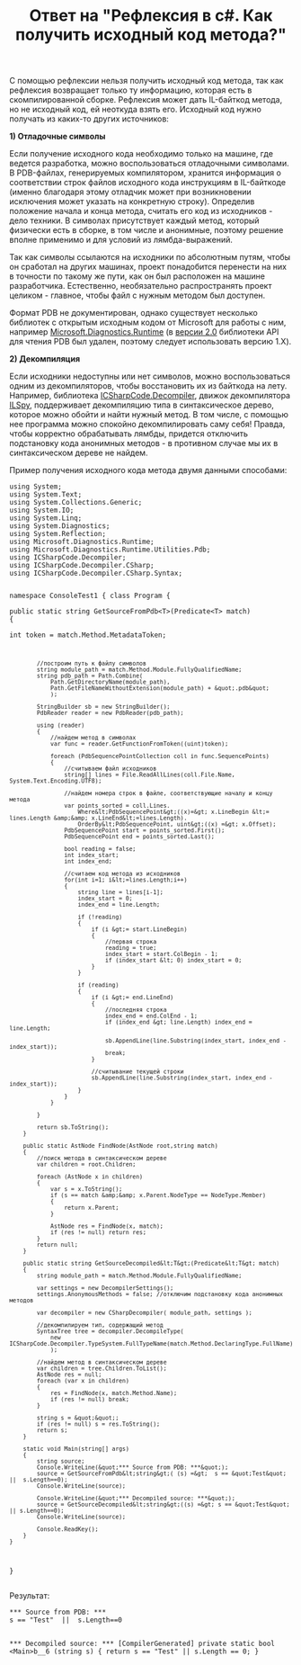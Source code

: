 ﻿---
title: "Ответ на \"Рефлексия в c#. Как получить исходный код метода?\""
se.owner.user_id: 240512
se.owner.display_name: "MSDN.WhiteKnight"
se.owner.link: "https://ru.stackoverflow.com/users/240512/msdn-whiteknight"
se.answer_id: 1005282
se.question_id: 1004704
se.post_type: answer
se.is_accepted: False
---
<p>С помощью рефлексии нельзя получить исходный код метода, так как рефлексия возвращает только ту информацию, которая есть в скомпилированной сборке. Рефлексия может дать IL-байткод метода, но не исходный код, ей неоткуда взять его. Исходный код нужно получать из каких-то других источников:</p>
<p><strong>1) Отладочные символы</strong></p>
<p>Если получение исходного кода необходимо только на машине, где ведется разработка, можно воспользоваться отладочными символами. В PDB-файлах, генерируемых компилятором, хранится информация о соответствии строк файлов исходного кода инструкциям в IL-байткоде (именно благодаря этому отладчик может при возникновении исключения может указать на конкретную строку). Определив положение начала и конца метода, считать его код из исходников - дело техники. В символах присутствует каждый метод, который физически есть в сборке, в том числе и анонимные, поэтому решение вполне применимо и для условий из лямбда-выражений.</p>
<p>Так как символы ссылаются на исходники по абсолютным путям, чтобы он сработал на других машинах, проект понадобится перенести на них в точности по такому же пути, как он был расположен на машине разработчика. Естественно, необязательно распространять проект целиком - главное, чтобы файл с нужным методом был доступен.</p>
<p>Формат PDB не документирован, однако существует несколько библиотек с открытым исходным кодом от Microsoft для работы с ним, например <a href="https://github.com/microsoft/clrmd" rel="nofollow noreferrer">Microsoft.Diagnostics.Runtime</a> (в <a href="https://github.com/microsoft/clrmd/blob/master/doc/ReleaseNotes2.0.md" rel="nofollow noreferrer">версии 2.0</a> библиотеки API для чтения PDB был удален, поэтому следует использовать версию 1.Х).</p>
<p><strong>2) Декомпиляция</strong></p>
<p>Если исходники недоступны или нет символов, можно воспользоваться одним из декомпиляторов, чтобы восстановить их из байткода на лету. Например, библиотека <a href="https://www.nuget.org/packages/ICSharpCode.Decompiler" rel="nofollow noreferrer">ICSharpCode.Decompiler</a>, движок декомпилятора <a href="https://github.com/icsharpcode/ILSpy" rel="nofollow noreferrer">ILSpy</a>, поддерживает декомпиляцию типа в синтаксическое дерево, которое можно обойти и найти нужный метод. В том числе, с помощью нее программа можно спокойно декомпилировать саму себя! Правда, чтобы корректно обрабатывать лямбды, придется отключить подстановку кода анонимных методов - в противном случае мы их в синтаксическом дереве не найдем.</p>
<p>Пример получения исходного кода метода двумя данными способами:</p>
<pre class="lang-cs prettyprint-override"><code>using System;
using System.Text;
using System.Collections.Generic;
using System.IO;
using System.Linq;
using System.Diagnostics;
using System.Reflection;
using Microsoft.Diagnostics.Runtime;
using Microsoft.Diagnostics.Runtime.Utilities.Pdb;
using ICSharpCode.Decompiler;
using ICSharpCode.Decompiler.CSharp;
using ICSharpCode.Decompiler.CSharp.Syntax;

namespace ConsoleTest1
{
    class Program
    {       
        public static string GetSourceFromPdb&lt;T&gt;(Predicate&lt;T&gt; match)
        {            
            int token = match.Method.MetadataToken;

            //построим путь к файлу символов
            string module_path = match.Method.Module.FullyQualifiedName;
            string pdb_path = Path.Combine(
                Path.GetDirectoryName(module_path),
                Path.GetFileNameWithoutExtension(module_path) + &quot;.pdb&quot;
                );            

            StringBuilder sb = new StringBuilder();
            PdbReader reader = new PdbReader(pdb_path);

            using (reader)
            {
                //найдем метод в символах
                var func = reader.GetFunctionFromToken((uint)token);                

                foreach (PdbSequencePointCollection coll in func.SequencePoints)
                {
                    //считываем файл исходников
                    string[] lines = File.ReadAllLines(coll.File.Name, System.Text.Encoding.UTF8);                    

                    //найдем номера строк в файле, соответствующие началу и концу метода
                    var points_sorted = coll.Lines.
                        Where&lt;PdbSequencePoint&gt;((x)=&gt; x.LineBegin &lt;= lines.Length &amp;&amp; x.LineEnd&lt;=lines.Length).
                        OrderBy&lt;PdbSequencePoint, uint&gt;((x) =&gt; x.Offset);
                    PdbSequencePoint start = points_sorted.First();
                    PdbSequencePoint end = points_sorted.Last();   
                    
                    bool reading = false;
                    int index_start;                    
                    int index_end;
                                        
                    //считаем код метода из исходников
                    for(int i=1; i&lt;=lines.Length;i++)
                    {
                        string line = lines[i-1];
                        index_start = 0;
                        index_end = line.Length;

                        if (!reading)
                        {
                            if (i &gt;= start.LineBegin)
                            {
                                //первая строка
                                reading = true;
                                index_start = start.ColBegin - 1;
                                if (index_start &lt; 0) index_start = 0;                    
                            }
                        }                        

                        if (reading)
                        {
                            if (i &gt;= end.LineEnd)
                            {
                                //последняя строка
                                index_end = end.ColEnd - 1;
                                if (index_end &gt; line.Length) index_end = line.Length;

                                sb.AppendLine(line.Substring(index_start, index_end - index_start));
                                break;
                            }

                            //считывание текущей строки
                            sb.AppendLine(line.Substring(index_start, index_end - index_start));
                        }  
                    }      
                }

            }
                        
            return sb.ToString();
        }

        public static AstNode FindNode(AstNode root,string match)
        {            
            //поиск метода в синтаксическом дереве
            var children = root.Children;

            foreach (AstNode x in children)
            {
                var s = x.ToString();
                if (s == match &amp;&amp; x.Parent.NodeType == NodeType.Member)
                {
                    return x.Parent;
                }

                AstNode res = FindNode(x, match);
                if (res != null) return res;
            }
            return null;
        }

        public static string GetSourceDecompiled&lt;T&gt;(Predicate&lt;T&gt; match)
        {        
            string module_path = match.Method.Module.FullyQualifiedName;            
                        
            var settings = new DecompilerSettings();
            settings.AnonymousMethods = false; //отключим подстановку кода анонимных методов         

            var decompiler = new CSharpDecompiler( module_path, settings );            

            //декомпилируем тип, содержащий метод
            SyntaxTree tree = decompiler.DecompileType(
                new ICSharpCode.Decompiler.TypeSystem.FullTypeName(match.Method.DeclaringType.FullName)
                );
            
            //найдем метод в синтаксическом дереве
            var children = tree.Children.ToList();
            AstNode res = null;
            foreach (var x in children)
            {
                res = FindNode(x, match.Method.Name);
                if (res != null) break;
            }

            string s = &quot;&quot;;
            if (res != null) s = res.ToString();
            return s;
        }        

        static void Main(string[] args)
        {
            string source;
            Console.WriteLine(&quot;*** Source from PDB: ***&quot;);
            source = GetSourceFromPdb&lt;string&gt;( (s) =&gt;  s == &quot;Test&quot;  ||  s.Length==0);            
            Console.WriteLine(source);            

            Console.WriteLine(&quot;*** Decompiled source: ***&quot;);
            source = GetSourceDecompiled&lt;string&gt;((s) =&gt; s == &quot;Test&quot; || s.Length==0);            
            Console.WriteLine(source);            

            Console.ReadKey();
        }
    }    
}
</code></pre>
<p>Результат:</p>
<pre class="lang-none prettyprint-override"><code>*** Source from PDB: ***
s == &quot;Test&quot;  ||  s.Length==0

*** Decompiled source: ***
[CompilerGenerated]
private static bool &lt;Main&gt;b__6 (string s)
{
        return s == &quot;Test&quot; || s.Length == 0;
}
</code></pre>
